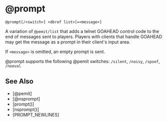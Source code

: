 # @prompt
`@prompt[/<switch>] <dbref list>[=<message>]`

A variation of `@pemit/list` that adds a telnet GOAHEAD control code to the end of messages sent to players. Players with clients that handle GOAHEAD may get the message as a prompt in their client's input area.

If `<message>` is omitted, an empty prompt is sent.

@prompt supports the following @pemit switches: `/silent`, `/noisy`, `/spoof`, `/noeval`


## See Also
- [@pemit]
- [@nsprompt]
- [prompt()]
- [nsprompt()]
- [PROMPT_NEWLINES]

